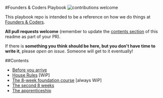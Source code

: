 #Founders &amp; Coders Playbook ![contributions welcome](https://img.shields.io/badge/contributions-welcome-brightgreen.svg?style=flat)

This playbook repo is intended to be a reference on how we do things at [Founders &amp; Coders](http://www.foundersandcoders.org).

**All pull requests welcome** (remember to update the [contents section](#contents) of this readme as part of your PR).

If there is **something you think should be here, but you don't have time to write it**, please _open an issue_. Someone will get to it eventually!

##Contents
+ [Before you arrive](/before-arrival.md)
+ [House Rules](/house-rules.md) [WiP]
+ [The 8-week foundation course](/foundation.md) [always WiP]
+ [The second 8 weeks](/projects.md)
+ [The apprenticeship](/journey.md)